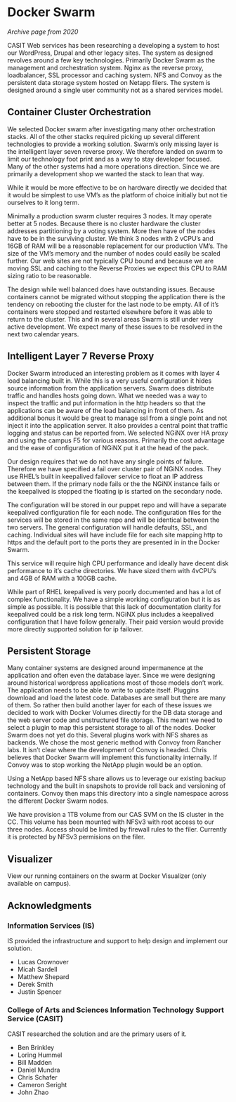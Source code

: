 # Docker Swarm

_Archive page from 2020_

CASIT Web services has been researching a developing a system to host our WordPress, Drupal and other legacy sites. The system as designed revolves around a few key technologies. Primarily Docker Swarm as the management and orchestration system. Nginx as the reverse proxy, loadbalancer, SSL processor and caching system. NFS and Convoy as the persistent data storage system hosted on Netapp filers. The system is designed around a single user community not as a shared services model.

## Container Cluster Orchestration
We selected Docker swarm after investigating many other orchestration stacks. All of the other stacks required picking up several different technologies to provide a working solution. Swarm’s only missing layer is the intelligent layer seven reverse proxy. We therefore landed on swarm to limit our technology foot print and as a way to stay developer focused. Many of the other systems had a more operations direction. Since we are primarily a development shop we wanted the stack to lean that way.

While it would be more effective to be on hardware directly we decided that it would be simplest to use VM’s as the platform of choice initially but not tie ourselves to it long term.

Minimally a production swarm cluster requires 3 nodes. It may operate better at 5 nodes. Because there is no cluster hardware the cluster addresses partitioning by a voting system. More then have of the nodes have to be in the surviving cluster. We think 3 nodes with 2 vCPU’s and 16GB of RAM will be a reasonable replacement for our production VM’s. The size of the VM’s memory and the number of nodes could easily be scaled further. Our web sites are not typically CPU bound and because we are moving SSL and caching to the Reverse Proxies we expect this CPU to RAM sizing ratio to be reasonable.

The design while well balanced does have outstanding issues. Because containers cannot be migrated without stopping the application there is the tendency on rebooting the cluster for the last node to be empty. All of it’s containers were stopped and restarted elsewhere before it was able to return to the cluster. This and in several areas Swarm is still under very active development. We expect many of these issues to be resolved in the next two calendar years.

## Intelligent Layer 7 Reverse Proxy
Docker Swarm introduced an interesting problem as it comes with layer 4 load balancing built in. While this is a very useful configuration it hides source information from the application servers. Swarm does distribute traffic and handles hosts going down. What we needed was a way to inspect the traffic and put information in the http headers so that the applications can be aware of the load balancing in front of them. As additional bonus it would be great to manage ssl from a single point and not inject it into the application server. It also provides a central point that traffic logging and status can be reported from. We selected NGiNX over HA proxy and using the campus F5 for various reasons. Primarily the cost advantage and the ease of configuration of NGiNX put it at the head of the pack.

Our design requires that we do not have any single points of failure. Therefore we have specified a fail over cluster pair of NGiNX nodes. They use RHEL’s built in keepalived failover service to float an IP address between them. If the primary node fails or the the NGiNX instance fails or the keepalived is stopped the floating ip is started on the secondary node.

The configuration will be stored in our puppet repo and will have a separate keepalived configuration file for each node. The configuration files for the services will be stored in the same repo and will be identical between the two servers. The general configuration will handle defaults, SSL, and caching. Individual sites will have include file for each site mapping http to https and the default port to the ports they are presented in in the Docker Swarm.

This service will require high CPU performance and ideally have decent disk performance to it’s cache directories. We have sized them with 4vCPU’s and 4GB of RAM with a 100GB cache.

While part of RHEL keepalived is very poorly documented and has a lot of complex functionality. We have a simple working configuration but it is as simple as possible. It is possible that this lack of documentation clarity for keepalived could be a risk long term. NGiNX plus includes a keepalived configuration that I have follow generally. Their paid version would provide more directly supported solution for ip failover.

## Persistent Storage
Many container systems are designed around impermanence at the application and often even the database layer. Since we were designing around historical wordpress applications most of those models don’t work. The application needs to be able to write to update itself. Pluggins download and load the latest code. Databases are small but there are many of them. So rather then build another layer for each of these issues we decided to work with Docker Volumes directly for the DB data storage and the web server code and unstructured file storage. This meant we need to select a plugin to map this persistent storage to all of the nodes. Docker Swarm does not yet do this. Several plugins work with NFS shares as backends. We chose the most generic method with Convoy from Rancher labs. It isn’t clear where the development of Convoy is headed. Chris believes that Docker Swarm will implement this functionality internally. If Convoy was to stop working the NetApp plugin would be an option.

Using a NetApp based NFS share allows us to leverage our existing backup technology and the built in snapshots to provide roll back and versioning of containers. Convoy then maps this directory into a single namespace across the different Docker Swarm nodes.

We have provision a 1TB volume from our CAS SVM on the IS cluster in the CC. This volume has been mounted with NFSv3 with root access to our three nodes. Access should be limited by firewall rules to the filer. Currently it is protected by NFSv3 permisions on the filer.

## Visualizer
View our running containers on the swarm at Docker Visualizer (only available on campus).

## Acknowledgments
### Information Services (IS)
IS provided the infrastructure and support to help design and implement our solution.

* Lucas Crownover
* Micah Sardell
* Matthew Shepard
* Derek Smith
* Justin Spencer
### College of Arts and Sciences Information Technology Support Service (CASIT)
CASIT researched the solution and are the primary users of it.

* Ben Brinkley
* Loring Hummel
* Bill Madden
* Daniel Mundra
* Chris Schafer
* Cameron Seright
* John Zhao

